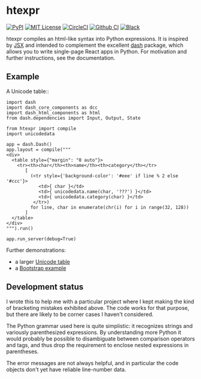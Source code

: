 htexpr
======

[![PyPI](https://img.shields.io/pypi/v/htexpr)](https://pypi.org/project/htexpr/)
[![MIT License](https://img.shields.io/pypi/l/htexpr?color=brightgreen)](https://github.com/jkseppan/htexpr/blob/master/LICENSE)
[![CircleCI](https://img.shields.io/circleci/build/github/jkseppan/htexpr)](https://circleci.com/gh/jkseppan/htexpr/tree/master)
[![Github CI](https://github.com/jkseppan/htexpr/workflows/CI/badge.svg)](https://github.com/jkseppan/htexpr/actions?query=workflow%3ACI)
[![Black](https://img.shields.io/badge/code%20style-black-000000.svg)](https://black.readthedocs.io/)

htexpr compiles an html-like syntax into Python expressions. It is
inspired by [JSX]() and intended to complement the excellent [dash]()
package, which allows you to write single-page React apps in
Python. For motivation and further instructions, see the documentation.

[JSX]: https://reactjs.org/docs/introducing-jsx.html
[dash]: https://dash.plot.ly

Example
-------

A Unicode table::

    import dash
    import dash_core_components as dcc
    import dash_html_components as html
    from dash.dependencies import Input, Output, State

    from htexpr import compile
    import unicodedata

    app = dash.Dash()
    app.layout = compile("""
    <div>
      <table style={"margin": "0 auto"}>
        <tr><th>char</th><th>name</th><th>category</th></tr>
           [
             (<tr style={'background-color': '#eee' if line % 2 else '#ccc'}>
                <td>{ char }</td>
                <td>{ unicodedata.name(char, '???') }</td>
                <td>{ unicodedata.category(char) }</td>
              </tr>)
             for line, char in enumerate(chr(i) for i in range(32, 128))
           ]
      </table>
    </div>
    """).run()

    app.run_server(debug=True)

Further demonstrations:

* a larger [Unicode table](examples/unicode_table.py)
* a [Bootstrap example](examples/bootstrap.py)


Development status
------------------

I wrote this to help me with a particular project where I kept making
the kind of bracketing mistakes exhibited above. The code works for
that purpose, but there are likely to be corner cases I haven't
considered.

The Python grammar used here is quite simplistic: it recognizes
strings and variously parenthesized expressions. By understanding more
Python it would probably be possible to disambiguate between
comparison operators and tags, and thus drop the requirement to
enclose nested expressions in parentheses.

The error messages are not always helpful, and in particular the code
objects don't yet have reliable line-number data.

